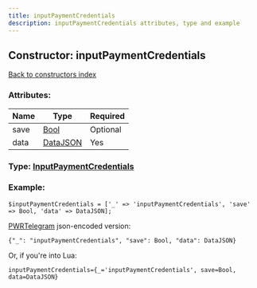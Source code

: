```yaml
---
title: inputPaymentCredentials
description: inputPaymentCredentials attributes, type and example
---
```

## Constructor: inputPaymentCredentials  
[Back to constructors index](index.md)



### Attributes:

| Name     |    Type       | Required |
|----------|---------------|----------|
|save|[Bool](../types/Bool.md) | Optional|
|data|[DataJSON](../types/DataJSON.md) | Yes|



### Type: [InputPaymentCredentials](../types/InputPaymentCredentials.md)


### Example:

```
$inputPaymentCredentials = ['_' => 'inputPaymentCredentials', 'save' => Bool, 'data' => DataJSON];
```  

[PWRTelegram](https://pwrtelegram.xyz) json-encoded version:

```
{"_": "inputPaymentCredentials", "save": Bool, "data": DataJSON}
```


Or, if you're into Lua:  


```
inputPaymentCredentials={_='inputPaymentCredentials', save=Bool, data=DataJSON}

```


